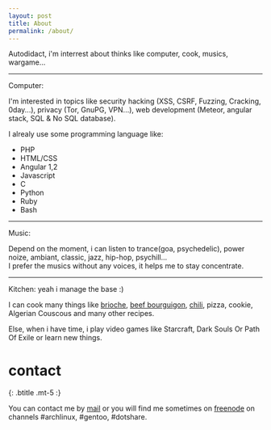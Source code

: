 ```yaml
---
layout: post
title: About
permalink: /about/
---
```


Autodidact, i'm interrest about thinks like computer, cook, musics, wargame...

---
Computer:     

I'm interested in topics like security hacking (XSS, CSRF, Fuzzing, Cracking, 0day...), privacy (Tor, GnuPG, VPN...), web development (Meteor, angular stack, SQL & No SQL database).

I alrealy use some programming language like:

+ PHP
+ HTML/CSS
+ Angular 1,2
+ Javascript
+ C
+ Python
+ Ruby
+ Bash

---
Music:  

Depend on the moment, i can listen to trance(goa, psychedelic), power noize, ambiant, classic, jazz, hip-hop, psychill...  
I prefer the musics without any voices, it helps me to stay concentrate.

---
Kitchen: yeah i manage the base :) 

I can cook many things like [brioche](https://en.wikipedia.org/wiki/Brioche), [beef bourguigon](https://en.wikipedia.org/wiki/Beef_bourguignon), [chili](https://en.wikipedia.org/wiki/Chili), pizza, cookie, Algerian Couscous and many other recipes.

Else, when i have time, i play video games like Starcraft, Dark Souls Or Path Of Exile or learn new things.  

# contact
{: .btitle .mt-5 :}

You can contact me by [mail](szorfein@gmail.com) or you will find me sometimes on [freenode](https://freenode.net/) on channels  #archlinux, #gentoo, #dotshare.
